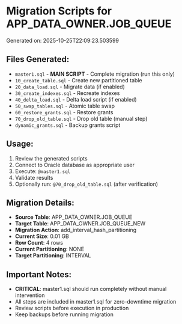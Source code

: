 # Migration Scripts for APP_DATA_OWNER.JOB_QUEUE

Generated on: 2025-10-25T22:09:23.503599

## Files Generated:
- `master1.sql` - **MAIN SCRIPT** - Complete migration (run this only)
- `10_create_table.sql` - Create new partitioned table
- `20_data_load.sql` - Migrate data (if enabled)
- `30_create_indexes.sql` - Recreate indexes
- `40_delta_load.sql` - Delta load script (if enabled)
- `50_swap_tables.sql` - Atomic table swap
- `60_restore_grants.sql` - Restore grants
- `70_drop_old_table.sql` - Drop old table (manual step)
- `dynamic_grants.sql` - Backup grants script

## Usage:
1. Review the generated scripts
2. Connect to Oracle database as appropriate user
3. Execute: `@master1.sql`
4. Validate results
5. Optionally run: `@70_drop_old_table.sql` (after verification)

## Migration Details:
- **Source Table**: APP_DATA_OWNER.JOB_QUEUE
- **Target Table**: APP_DATA_OWNER.JOB_QUEUE_NEW
- **Migration Action**: add_interval_hash_partitioning
- **Current Size**: 0.01 GB
- **Row Count**: 4 rows
- **Current Partitioning**: NONE
- **Target Partitioning**: INTERVAL

## Important Notes:
- **CRITICAL**: master1.sql should run completely without manual intervention
- All steps are included in master1.sql for zero-downtime migration
- Review scripts before execution in production
- Keep backups before running migration

